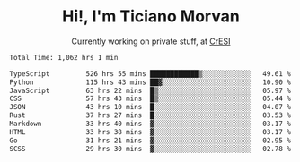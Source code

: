 <h1 align="center">Hi!, I'm Ticiano Morvan</h1>
<p align="center">Currently working on private stuff, at <a href="https://cresi.com.ar" target="_blank">CrESI</a></p>

<!--START_SECTION:waka-->

```txt
Total Time: 1,062 hrs 1 min

TypeScript         526 hrs 55 mins ████████████▒░░░░░░░░░░░░   49.61 %
Python             115 hrs 43 mins ██▓░░░░░░░░░░░░░░░░░░░░░░   10.90 %
JavaScript         63 hrs 22 mins  █▒░░░░░░░░░░░░░░░░░░░░░░░   05.97 %
CSS                57 hrs 43 mins  █▒░░░░░░░░░░░░░░░░░░░░░░░   05.44 %
JSON               43 hrs 10 mins  █░░░░░░░░░░░░░░░░░░░░░░░░   04.07 %
Rust               37 hrs 27 mins  █░░░░░░░░░░░░░░░░░░░░░░░░   03.53 %
Markdown           33 hrs 40 mins  ▓░░░░░░░░░░░░░░░░░░░░░░░░   03.17 %
HTML               33 hrs 38 mins  ▓░░░░░░░░░░░░░░░░░░░░░░░░   03.17 %
Go                 31 hrs 21 mins  ▓░░░░░░░░░░░░░░░░░░░░░░░░   02.95 %
SCSS               29 hrs 30 mins  ▓░░░░░░░░░░░░░░░░░░░░░░░░   02.78 %
```

<!--END_SECTION:waka-->
